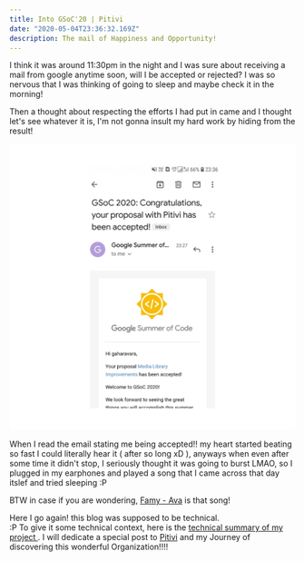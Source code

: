 ```yaml
---
title: Into GSoC'20 | Pitivi
date: "2020-05-04T23:36:32.169Z"
description: The mail of Happiness and Opportunity!
---
```


I think it was around 11:30pm in the night and I was sure about receiving a mail from google anytime soon, will I be accepted or rejected? I was so nervous that I was thinking of going to sleep and maybe check it in the morning!

Then a thought about respecting the efforts I had put in came and I thought let's see whatever it is, I'm not gonna insult my hard work by hiding from the result!

![mail-informing-my-acceptance-into-gsoc](./mail-of-acceptance-into-gsoc.jpg)

When I read the email stating me being accepted!! my heart started beating so fast I could literally hear it ( after so long xD ), anyways when even after some time it didn't stop, I seriously thought it was going to burst LMAO, so I plugged in my earphones and  played a song that I came across that day itslef and tried sleeping :P

BTW in case if you are wondering, [Famy - Ava](https://www.youtube.com/watch?v=O6DgEypcTp4) is that song!

Here I go again! this blog was supposed to be technical.  
:P
To give it some technical context, here is the [ technical summary of my project ](https://summerofcode.withgoogle.com/projects/#5013603540795392).
I will dedicate a special post to [Pitivi](http://www.pitivi.org/) and my Journey of discovering this wonderful Organization!!!!